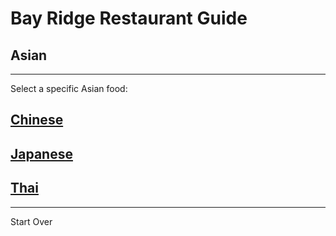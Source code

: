 # Bay Ridge Restaurant Guide
## Asian
---
Select a specific Asian food:
## [Chinese](../asian/chinese.md)
## [Japanese](../asian/japanese.md)
## [Thai](../asian/thai.md)
---
Start Over